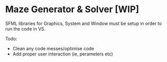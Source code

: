 # Maze Generator & Solver [WIP]
SFML libraries for Graphics, System and Window must be setup in order to run the code in VS.

Todo:
- Clean any code messes/optimise code
- Add proper user interaction (ie, perameters etc)